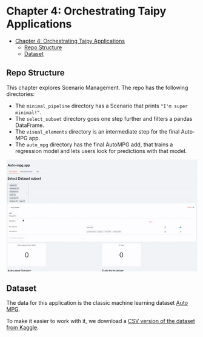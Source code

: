# Chapter 4: Orchestrating Taipy Applications

- [Chapter 4: Orchestrating Taipy Applications](#chapter-4-orchestrating-taipy-applications)
  - [Repo Structure](#repo-structure)
  - [Dataset](#dataset)

## Repo Structure

This chapter explores Scenario Management. The repo has the following directories:

- The `minimal_pipeline` directory has a Scenario that prints `"I'm super minimal!"`.
- The `select_subset` directory goes one step further and filters a pandas DataFrame.
- The `visual_elements` directory is an intermediate step for the final Auto-MPG app. 
- The `auto_mpg` directory has the final AutoMPG add, that trains a regression model and lets users look for predictions with that model.

![GIF screen recording of Taipy application Auto MPG](./img/auto_mpg.gif)

## Dataset

The data for this application is the classic machine learning dataset [Auto MPG](https://archive.ics.uci.edu/dataset/9/auto+mpg).

To make it easier to work with it, we download a [CSV version of the dataset from Kaggle](https://www.kaggle.com/datasets/uciml/autompg-dataset).
